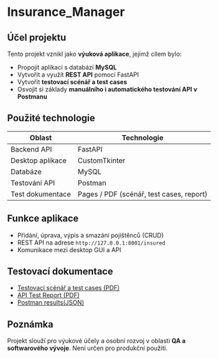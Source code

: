 
# Insurance_Manager

## Účel projektu
Tento projekt vznikl jako **výuková aplikace**, jejímž cílem bylo:

- Propojit aplikaci s databází **MySQL**
- Vytvořit a využít **REST API** pomocí FastAPI
- Vytvořit **testovací scénář a test cases**
- Osvojit si základy **manuálního i automatického testování API v Postmanu**

## Použité technologie

| Oblast             | Technologie                              |
|--------------------|------------------------------------------|
| Backend API        | FastAPI                                  |
| Desktop aplikace   | CustomTkinter                            |
| Databáze           | MySQL                                    |
| Testování API      | Postman                                  |
| Test dokumentace   | Pages / PDF (scénář, test cases, report) |

## Funkce aplikace

- Přidání, úprava, výpis a smazání pojištěnců (CRUD)
- REST API na adrese `http://127.0.0.1:8001/insured`
- Komunikace mezi desktop GUI a API

## Testovací dokumentace
- [Testovací scénář a test cases (PDF)](Test_documents/Test_scenario_and_cases.pdf)
- [API Test Report (PDF)](Test_documents/Insurance_Manager_Report.pdf)
- [Postman results(JSON)](Test_documents/Postman_Results.json)


## Poznámka
Projekt slouží pro výukové účely a osobní rozvoj v oblasti **QA a softwarového vývoje**. Není určen pro produkční použití.
